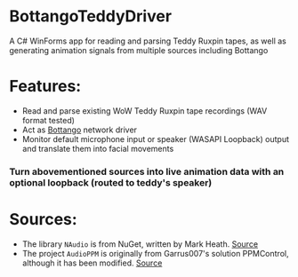 # BottangoTeddyDriver

A C# WinForms app for reading and parsing Teddy Ruxpin tapes, as well as generating animation signals from multiple sources including Bottango

# Features:

- Read and parse existing WoW Teddy Ruxpin tape recordings (WAV format tested)
- Act as [Bottango](https://bottango.com) network driver
- Monitor default microphone input or speaker (WASAPI Loopback) output and translate them into facial movements

### Turn abovementioned sources into live animation data with an optional loopback (routed to teddy's speaker)

# Sources:

- The library `NAudio` is from NuGet, written by Mark Heath. [Source](https://github.com/naudio/NAudio)
- The project `AudioPPM` is originally from Garrus007's solution PPMControl, although it has been modified. [Source](https://github.com/Garrus007/PPMControl)
